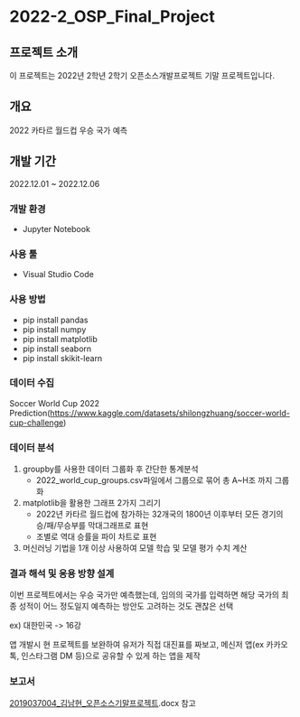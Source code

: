 # 2022-2_OSP_Final_Project
## 프로젝트 소개 ##
이 프로젝트는 2022년 2학년 2학기 오픈소스개발프로젝트 기말 프로젝트입니다.

## 개요 ##
2022 카타르 월드컵 우승 국가 예측

## 개발 기간 ##
2022.12.01 ~ 2022.12.06

### 개발 환경 ###
  - Jupyter Notebook

### 사용 툴 ###
  - Visual Studio Code

### 사용 방법 ###
  - pip install pandas
  - pip install numpy
  - pip install matplotlib
  - pip install seaborn
  - pip install skikit-learn

### 데이터 수집 ###
Soccer World Cup 2022 Prediction(https://www.kaggle.com/datasets/shilongzhuang/soccer-world-cup-challenge) 

### 데이터 분석 ###
1. groupby를 사용한 데이터 그룹화 후 간단한 통계분석
    - 2022_world_cup_groups.csv파일에서 그룹으로 묶어 총 A~H조 까지 그룹화
2. matplotlib을 활용한 그래프 2가지 그리기
    - 2022년 카타르 월드컵에 참가하는 32개국의 1800년 이후부터 모든 경기의 승/패/무승부를 막대그래프로 표현
    - 조별로 역대 승률을 파이 차트로 표현
3. 머신러닝 기법을 1개 이상 사용하여 모델 학습 및 모델 평가 수치 계산

### 결과 해석 및 응용 방향 설계 ###
이번 프로젝트에서는 우승 국가만 예측했는데, 임의의 국가를 입력하면 해당 국가의 최종 성적이 어느 정도일지 예측하는 방안도 고려하는 것도 괜찮은 선택

ex) 대한민국 -> 16강

앱 개발시 현 프로젝트를 보완하여 유저가 직접 대진표를 짜보고, 메신저 앱(ex 카카오톡, 인스타그램 DM 등)으로 공유할 수 있게 하는 앱을 제작

### 보고서 ###
[2019037004_김남현_오픈소스기말프로젝트](https://github.com/kimnamhyeon0112/2022-2_OSP_Final_Project/blob/main/2019037004_%EA%B9%80%EB%82%A8%ED%98%84_%EC%98%A4%ED%94%88%EC%86%8C%EC%8A%A4%EA%B8%B0%EB%A7%90%ED%94%84%EB%A1%9C%EC%A0%9D%ED%8A%B8.docx).docx 참고
